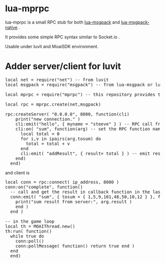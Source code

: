 lua-mprpc
====
lua-mprpc is a small RPC stub for both [lua-msgpack](https://github.com/kengonakajima/lua-msgpack) and [lua-msgpack-native](https://github.com/kengonakajima/lua-msgpack-native) .

It provides some simple RPC syntax similar to Socket.io .

Usable under luvit and MoaiSDK environment.


Adder server/client for luvit
====
<pre>
local net = require("net") -- from luvit
local msgpack = require("msgpack") -- from lua-msgpack or lua-msgpack-native

local mprpc = require("mprpc") -- this repository provides this

local rpc = mprpc.create(net,msgpack)

rpc:createServer( "0.0.0.0", 8080, function(cli)    print("new connection." )
    cli:emit("hello", { myname = "steeve" } ) -- RPC call from server    cli:on( "sum", function(arg) -- set the RPC function name      local total = 0      for i,v in ipairs(arg.tosum) do 
        total = total + v 
      end
      cli:emit( "addResult", { result= total } ) -- emit result to client    end)  end)</pre>  

and client is
<pre>
local conn = rpc:connect( ip_address, 8080 )
conn:on("complete", function()
  -- call and get the result in callback function in the last argument
  conn:emit( "sum", { tosum = { 1,5,9,101,48,50,10,12 } }, function(arg)
    print("sum result from server:", arg.result )
    end )
  end )

-- in the game loop
local th = MOAIThread.new()
th:run( function()
  while true do
    conn:poll()
    conn:pollMessage( function() return true end )
  end
  end)
</pre>  
